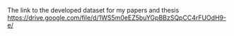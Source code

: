 The link to the developed dataset for my papers and thesis
https://drive.google.com/file/d/1WS5m0eEZ5buYGpBBzSQpCC4rFUOdH9-e/
